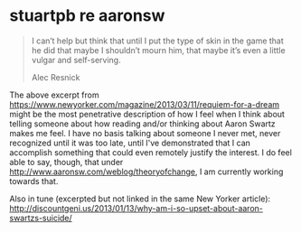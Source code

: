# stuartpb re aaronsw

> I can’t help but think that until I put the type of skin in the game that he did that maybe I shouldn’t mourn him, that maybe it’s even a little vulgar and self-serving.
>
> Alec Resnick

The above excerpt from https://www.newyorker.com/magazine/2013/03/11/requiem-for-a-dream might be the most penetrative description of how I feel when I think about telling someone about how reading and/or thinking about Aaron Swartz makes me feel. I have no basis talking about someone I never met, never recognized until it was too late, until I've demonstrated that I can accomplish something that could even remotely justify the interest. I do feel able to say, though, that under http://www.aaronsw.com/weblog/theoryofchange, I am currently working towards that.

Also in tune (excerpted but not linked in the same New Yorker article): http://discountgeni.us/2013/01/13/why-am-i-so-upset-about-aaron-swartzs-suicide/
